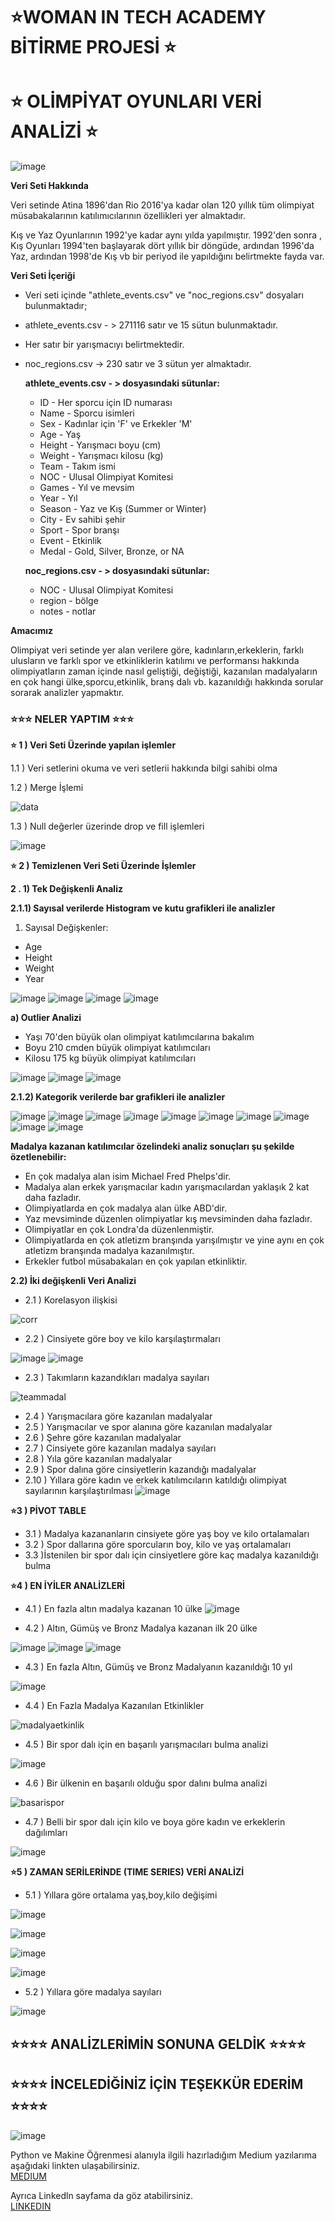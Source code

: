 # ⭐WOMAN IN TECH ACADEMY BİTİRME PROJESİ ⭐
# ⭐ OLİMPİYAT OYUNLARI VERİ ANALİZİ ⭐

![image](https://user-images.githubusercontent.com/53252601/202868693-75ec2fc7-1955-406b-89cb-6ab969db815f.png)


**Veri Seti Hakkında**

Veri setinde Atina 1896'dan Rio 2016'ya kadar olan 120 yıllık tüm olimpiyat müsabakalarının katılımıcılarının özellikleri yer almaktadır.  

Kış ve Yaz Oyunlarının 1992'ye kadar aynı yılda yapılmıştır. 1992'den sonra , Kış Oyunları 1994'ten başlayarak dört yıllık bir döngüde, ardından 1996'da Yaz, ardından 1998'de Kış vb bir periyod ile yapıldığını belirtmekte fayda var.

**Veri Seti İçeriği**

* Veri seti içinde "athlete_events.csv" ve "noc_regions.csv" dosyaları bulunmaktadır;
* athlete_events.csv - > 271116 satır ve 15 sütun bulunmaktadır.
* Her satır bir yarışmacıyı belirtmektedir.
* noc_regions.csv -> 230 satır ve 3  sütun yer almaktadır.


    **athlete_events.csv - > dosyasındaki sütunlar:**
    * ID - Her sporcu için ID numarası
    * Name - Sporcu isimleri
    * Sex - Kadınlar için 'F' ve Erkekler 'M' 
    * Age - Yaş
    * Height - Yarışmacı boyu (cm)
    * Weight - Yarışmacı kilosu (kg)
    * Team - Takım ismi
    * NOC - Ulusal Olimpiyat Komitesi 
    * Games - Yıl ve mevsim
    * Year - Yıl
    * Season - Yaz ve Kış (Summer or Winter)
    * City - Ev sahibi şehir
    * Sport - Spor branşı
    * Event - Etkinlik
    * Medal - Gold, Silver, Bronze, or NA

    **noc_regions.csv  - > dosyasındaki sütunlar:**
    * NOC - Ulusal Olimpiyat Komitesi
    * region - bölge
    * notes - notlar

**Amacımız**

Olimpiyat veri setinde yer alan verilere göre, kadınların,erkeklerin, farklı ulusların ve farklı spor ve etkinliklerin katılımı ve performansı hakkında olimpiyatların zaman içinde nasıl geliştiği, değiştiği, kazanılan madalyaların en çok hangi ülke,sporcu,etkinlik, branş dalı vb. kazanıldığı hakkında sorular sorarak analizler yapmaktır. 



### ⭐⭐⭐  NELER YAPTIM ⭐⭐⭐

**⭐ 1 ) Veri Seti Üzerinde yapılan işlemler**

 1.1 ) Veri setlerini okuma ve veri setlerii hakkında bilgi sahibi olma 
 
 1.2 ) Merge İşlemi
                
![data](https://user-images.githubusercontent.com/53252601/202869188-fb1d8d68-ebe0-4ef3-809d-09b9443194bb.png)

1.3 ) Null değerler üzerinde drop ve fill işlemleri
                
![image](https://user-images.githubusercontent.com/53252601/202869139-9e525260-9de2-41e4-a2f0-ee94a1d941fe.png)


**⭐ 2 ) Temizlenen Veri Seti Üzerinde İşlemler**

 **2 . 1) Tek Değişkenli Analiz**

 **2.1.1) Sayısal verilerde Histogram ve kutu grafikleri ile analizler**
1) Sayısal Değişkenler:
* Age
* Height   
* Weight   
* Year


![image](https://user-images.githubusercontent.com/53252601/202869334-063710cb-c697-43a8-bc67-0e0534238903.png)
![image](https://user-images.githubusercontent.com/53252601/202869309-cb8be4a3-35e9-45ce-8488-981934fa4146.png)
![image](https://user-images.githubusercontent.com/53252601/202869346-1c233139-5c9b-4a8b-a1e6-c3a546923c7f.png)
![image](https://user-images.githubusercontent.com/53252601/202869357-3d0f7783-2fb8-439e-9698-90afa05a4cac.png)


**a) Outlier Analizi**

* Yaşı 70'den büyük olan olimpiyat katılımcılarına bakalım
* Boyu 210 cmden büyük olimpiyat katılımcıları
* Kilosu 175 kg büyük olimpiyat katılımcıları

![image](https://user-images.githubusercontent.com/53252601/202869540-6787c9ff-c17c-434c-8357-df2740c5378e.png)
![image](https://user-images.githubusercontent.com/53252601/202869548-28d4587a-7402-4260-b1db-18cf6333b741.png)
![image](https://user-images.githubusercontent.com/53252601/202869551-6ad5db2e-7eaf-412b-b924-7b157a3725e6.png)

                    
**2.1.2) Kategorik verilerde bar grafikleri ile analizler**


![image](https://user-images.githubusercontent.com/53252601/202869648-9815e51b-5af4-4c47-ad07-91a67049037b.png)
![image](https://user-images.githubusercontent.com/53252601/202869657-2296a90f-d381-4850-b31b-206c0d7adb96.png)
![image](https://user-images.githubusercontent.com/53252601/202869662-4ca46ccc-d100-42c4-97cc-cae5480dd13b.png)
![image](https://user-images.githubusercontent.com/53252601/202869666-7ddc2635-d9a2-4687-8e46-62887ee92dfe.png)
![image](https://user-images.githubusercontent.com/53252601/202869671-30a57701-6e25-4a98-a5fe-4d54b14adda9.png)
![image](https://user-images.githubusercontent.com/53252601/202869709-eec51f5d-e833-403a-87d7-07b8c281ee24.png)
![image](https://user-images.githubusercontent.com/53252601/202869712-17d3512c-4458-45bb-a992-3233f562a18c.png)
![image](https://user-images.githubusercontent.com/53252601/202869713-595c5fe5-577c-4183-9991-064fcb3caa21.png)
![image](https://user-images.githubusercontent.com/53252601/202869721-82d35f5a-1b70-4cfb-8fdc-e5276a41da0e.png)
![image](https://user-images.githubusercontent.com/53252601/202869727-e8a65062-0915-4ff6-a51f-8aa9b12476ac.png)


**Madalya kazanan katılımcılar özelindeki analiz sonuçları şu şekilde özetlenebilir:** 

* En çok madalya alan isim Michael Fred Phelps'dir. 
* Madalya alan erkek yarışmacılar kadın yarışmacılardan yaklaşık 2 kat daha fazladır. 
* Olimpiyatlarda en çok madalya alan ülke ABD'dir. 
* Yaz mevsiminde düzenlen olimpiyatlar kış mevsiminden daha fazladır.
* Olimpiyatlar en çok Londra'da düzenlenmiştir.
* Olimpiyatlarda en çok atletizm branşında yarışılmıştır ve yine aynı en çok atletizm branşında madalya kazanılmıştır. 
* Erkekler futbol müsabakaları en çok yapılan etkinliktir.


**2.2) İki değişkenli Veri Analizi**
* 2.1 ) Korelasyon ilişkisi

![corr](https://user-images.githubusercontent.com/53252601/202869844-1c5abb8f-50a7-4e23-b382-9578a710911b.png)

* 2.2 ) Cinsiyete göre boy ve kilo karşılaştırmaları

![image](https://user-images.githubusercontent.com/53252601/202869874-f9ef860b-9dcb-476b-96c3-c7728ec11f97.png)
![image](https://user-images.githubusercontent.com/53252601/202869877-771a92ab-26f8-4723-b6fe-b8dfa9262bcc.png)

* 2.3 ) Takımların kazandıkları madalya sayıları

![teammadal](https://user-images.githubusercontent.com/53252601/202869945-35e789e6-bda0-4a92-9a3b-b4680aefd67b.png)

* 2.4 ) Yarışmacılara göre kazanılan madalyalar
* 2.5 ) Yarışmacılar ve spor alanına göre kazanılan madalyalar
* 2.6 ) Şehre göre kazanılan madalyalar
* 2.7 ) Cinsiyete göre kazanılan madalya sayıları
* 2.8 ) Yıla göre kazanılan madalyalar
* 2.9 ) Spor dalına göre cinsiyetlerin kazandığı madalyalar
* 2.10 ) Yıllara göre kadın ve erkek katılımcıların katıldığı olimpiyat sayılarının karşılaştırılması
![image](https://user-images.githubusercontent.com/53252601/202869896-a4b670fe-c188-45f4-87a9-e500834df61e.png)



**⭐3 ) PİVOT TABLE**

* 3.1 ) Madalya kazananların cinsiyete göre yaş boy ve kilo ortalamaları
* 3.2 ) Spor dallarına göre sporcuların boy, kilo ve yaş ortalamaları
* 3.3 )İstenilen bir spor dalı için cinsiyetlere göre kaç madalya kazanıldığı bulma


**⭐4 ) EN İYİLER ANALİZLERİ**

* 4.1 ) En fazla altın madalya kazanan 10 ülke
![image](https://user-images.githubusercontent.com/53252601/202870004-949e7d4d-9b80-4735-a21f-6f483b65078a.png)
                
* 4.2 ) Altın, Gümüş ve Bronz Madalya kazanan ilk 20 ülke

![image](https://user-images.githubusercontent.com/53252601/202870045-7d547d8e-c6f9-4a5b-8358-3cd97df738fc.png)
![image](https://user-images.githubusercontent.com/53252601/202870049-f905dfc9-b18a-4dde-b1d4-ddeea7c88b06.png)
![image](https://user-images.githubusercontent.com/53252601/202870055-97e38537-0bd2-420b-a172-aa45ac4bd005.png)

* 4.3 ) En fazla Altın, Gümüş ve Bronz Madalyanın kazanıldığı 10 yıl

![image](https://user-images.githubusercontent.com/53252601/202870069-cac5ee3b-5576-4c7d-87f8-efa96328a530.png)

* 4.4 ) En Fazla Madalya Kazanılan Etkinlikler

![madalyaetkinlik](https://user-images.githubusercontent.com/53252601/202870135-45ed9188-895a-4b0d-8b51-d761e4d50409.png)

* 4.5 ) Bir spor dalı için en başarılı yarışmacıları bulma analizi

![image](https://user-images.githubusercontent.com/53252601/202870163-fb01e593-99aa-4564-91ae-786cc34bc2da.png)

* 4.6 ) Bir ülkenin en başarılı olduğu spor dalını bulma analizi

![basarispor](https://user-images.githubusercontent.com/53252601/202870243-67d9c231-cecb-497b-82b8-2fe42437afd6.png)

* 4.7 ) Belli bir spor dalı için kilo ve boya göre kadın ve erkeklerin dağılımları

![image](https://user-images.githubusercontent.com/53252601/202870281-d6f0281b-c7ff-49da-aa5b-a1d3289e26a5.png)


**⭐5 ) ZAMAN SERİLERİNDE (TIME SERIES) VERİ ANALİZİ**

* 5.1 ) Yıllara göre ortalama yaş,boy,kilo değişimi

![image](https://user-images.githubusercontent.com/53252601/202870364-dabc32a8-6f75-4c65-9b21-2d066c2981ac.png)

![image](https://user-images.githubusercontent.com/53252601/202870373-4daffdb0-21c4-4019-be23-c53b06c8b219.png)

![image](https://user-images.githubusercontent.com/53252601/202870379-385f6994-bc77-4a28-b76a-8f01d74c066c.png)

![image](https://user-images.githubusercontent.com/53252601/202870389-f3839e30-b6f1-49e1-8575-c3a927fe8a6a.png)

* 5.2 ) Yıllara göre madalya sayıları

![image](https://user-images.githubusercontent.com/53252601/202870398-42e77493-4c05-422b-9e60-a8b6ee6cb651.png)


## ⭐⭐⭐⭐ ANALİZLERİMİN SONUNA GELDİK  ⭐⭐⭐⭐

## ⭐⭐⭐⭐ İNCELEDİĞİNİZ İÇİN TEŞEKKÜR EDERİM  ⭐⭐⭐⭐


![image](https://user-images.githubusercontent.com/53252601/202870676-d956d77a-f543-485c-b6fd-48e53cce2630.png)
                                      
                                                
                                                
Python ve Makine Öğrenmesi alanıyla ilgili hazırladığım Medium yazılarıma aşağıdaki linkten ulaşabilirsiniz.<br>
<a href="https://medium.com/@haticecandan">MEDIUM</a> <br>

Ayrıca Linkedln sayfama da göz atabilirsiniz.<br>
<a href="https://www.linkedin.com/in/haticecandan">LINKEDIN</a> 

